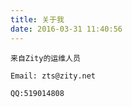 ```yaml
---
title: 关于我
date: 2016-03-31 11:40:56
---
```


    来自Zity的运维人员

    Email: zts@zity.net

    QQ:519014808
